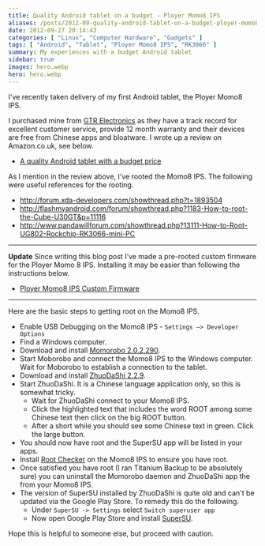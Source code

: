 ```yaml
---
title: Quality Android tablet on a budget - Ployer Momo8 IPS
aliases: /posts/2012-09-quality-android-tablet-on-a-budget-ployer-momo8-ips
date: 2012-09-27 20:14:43
categories: [ "Linux", "Computer Hardware", "Gadgets" ]
tags: [ "Android", "Tablet", "Ployer Momo8 IPS", "RK3066" ]
summary: My experiences with a budget Android tablet
sidebar: true
images: hero.webp
hero: hero.webp
---
```


I've recently taken delivery of my first Android tablet, the Ployer Momo8 IPS.

I purchased mine from [GTR Electronics](http://www.gtrelectronics.co.uk/) as
they have a track record for excellent customer service, provide 12 month warranty
and their devices are free from Chinese apps and bloatware. I wrote up a review on
Amazon.co.uk, see below.

  * [A quality Android tablet with a budget price](http://www.amazon.co.uk/review/R1SWPZCIRMQ65L/ref=cm_cr_pr_perm?ie=UTF8&ASIN=B0096DKGJW&linkCode=&nodeID=&tag=)

As I mention in the review above, I've rooted the Momo8 IPS. The following were
useful references for the rooting.

  * <http://forum.xda-developers.com/showthread.php?t=1893504>
  * <http://flashmyandroid.com/forum/showthread.php?1183-How-to-root-the-Cube-U30GT&p=11116>
  * <http://www.pandawillforum.com/showthread.php?13111-How-to-Root-UG802-Rockchip-RK3066-mini-PC>

-------------------------------------------------------------------------------
<div class="alert alert-info">
<strong>Update</strong> Since writing this blog
post I&#8217;ve made a pre-rooted custom firmware for the Ployer Momo 8 IPS.
Installing it may be easier than following the instructions below.</div>

  * [Ployer Momo8 IPS Custom Firmware](/posts/2013-03-ployer-momo8-ips-custom-firmware/)

-------------------------------------------------------------------------------

Here are the basic steps to getting root on the Momo8 IPS.

  * Enable USB Debugging on the Momo8 IPS - `Settings –> Developer Options`
  * Find a Windows computer.
  * Download and install [Momorobo 2.0.2.290](http://download.moborobo.com/download/Client/MoboroboSetup_V2.0.2.290(Moborobo_En_official).exe).
  * Start Moborobo and connect the Momo8 IPS to the Windows computer.
  Wait for Moborobo to establish a connection to the tablet.
  * Download and install [ZhuoDaShi 2.2.9](http://static.opda.com/zhuodashi/ZhuoDaShi-2.2.9-setup.exe).
  * Start ZhuoDaShi. It is a Chinese language application only, so this is somewhat tricky.
    * Wait for ZhuoDaShi connect to your Momo8 IPS.
    * Click the highlighted text that includes the word ROOT among some Chinese text then click on the big ROOT button.
    * After a short while you should see some Chinese text in green. Click the large button.
  * You should now have root and the SuperSU app will be listed in your apps.
  * Install [Root Checker](https://play.google.com/store/apps/details?id=com.joeykrim.rootcheck)
  on the Momo8 IPS to ensure you have root.
  * Once satisfied you have root (I ran Titanium Backup to be absolutely sure)
  you can uninstall the Momorobo daemon and ZhuoDaShi app the from your Momo8 IPS.
  * The version of SuperSU installed by ZhuoDaShi is quite old and can't be
  updated via the Google Play Store. To remedy this do the following.
    * Under `SuperSU -> Settings` select `Switch superuser app`
    * Now open Google Play Store and install [SuperSU](https://play.google.com/store/apps/details?id=eu.chainfire.supersu).

Hope this is helpful to someone else, but proceed with caution.
